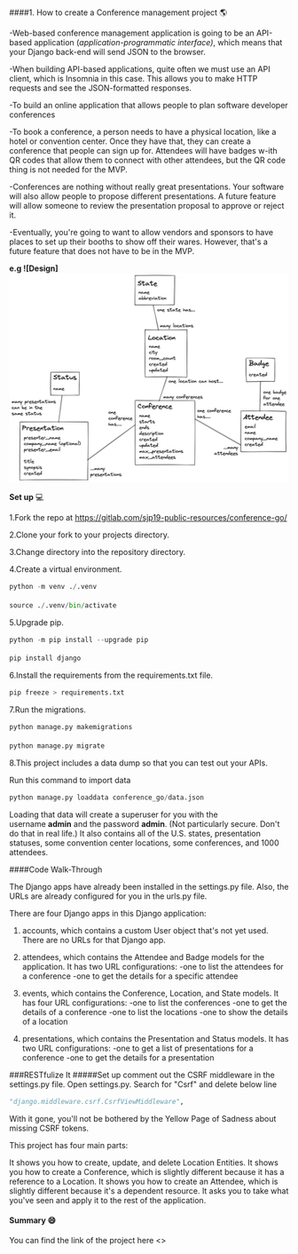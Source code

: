 ####1. How to create a Conference management project 🌎

-Web-based conference management application is going to be an API-based application (*application-programmatic interface)*, which means that your Django back-end will send JSON to the browser.

-When building API-based applications, quite often we must use an API client, which is Insomnia in this case. This allows you to make HTTP requests and see the JSON-formatted responses.

-To build an online application that allows people to plan software developer conferences

-To book a conference, a person needs to have a physical location, like a hotel or convention center. Once they have that, they can create a conference that people can sign up for. Attendees will have badges w-ith QR codes that allow them to connect with other attendees, but the QR code thing is not needed for the MVP.

-Conferences are nothing without really great presentations. Your software will also allow people to propose different presentations. A future feature will allow someone to review the presentation proposal to approve or reject it.

-Eventually, you're going to want to allow vendors and sponsors to have places to set up their booths to show off their wares. However, that's a future feature that does not have to be in the MVP.

**e.g ![Design] ![Reference image](/Picture/Conference_Design.png)**

**Set up** 💻

1.Fork the repo at <https://gitlab.com/sjp19-public-resources/conference-go/>

2.Clone your fork to your projects directory.

3.Change directory into the repository directory.

4.Create a virtual environment.

```python
python -m venv ./.venv

source ./.venv/bin/activate
```

5.Upgrade pip.

```python
python -m pip install --upgrade pip

pip install django
```


6.Install the requirements from the requirements.txt file.

```python
pip freeze > requirements.txt
```

7.Run the migrations.

```python
python manage.py makemigrations

python manage.py migrate
```
8.This project includes a data dump so that you can test out your APIs.

Run this command to import data

```python
python manage.py loaddata conference_go/data.json
```

Loading that data will create a superuser for you with the username **admin** and the password **admin**. (Not particularly secure. Don't do that in real life.) It also contains all of the U.S. states, presentation statuses, some convention center locations, some conferences, and 1000 attendees.

####Code Walk-Through

The Django apps have already been installed in the settings.py file. Also, the URLs are already configured for you in the urls.py file.

There are four Django apps in this Django application:

1. accounts, which contains a custom User object that's not yet used. There are no URLs for that Django app.

2. attendees, which contains the Attendee and Badge models for the application. It has two URL configurations:
-one to list the attendees for a conference
-one to get the details for a specific attendee

3. events, which contains the Conference, Location, and State models. It has four URL configurations:
-one to list the conferences
-one to get the details of a conference
-one to list the locations
-one to show the details of a location

4. presentations, which contains the Presentation and Status models. It has two URL configurations:
-one to get a list of presentations for a conference
-one to get the details for a presentation




###RESTfulize It
#####Set up
comment out the CSRF middleware in the settings.py file.
Open settings.py. Search for "Csrf" and delete below line 

```python
"django.middleware.csrf.CsrfViewMiddleware",
```
With it gone, you'll not be bothered by the Yellow Page of Sadness about missing CSRF tokens.

This project has four main parts:

It shows you how to create, update, and delete Location Entities.
It shows you how to create a Conference, which is slightly different because it has a reference to a Location.
It shows you how to create an Attendee, which is slightly different because it's a dependent resource.
It asks you to take what you've seen and apply it to the rest of the application.




#### Summary :smile:
You can find the link of the project here <>